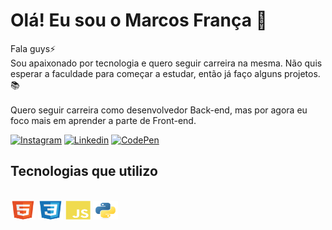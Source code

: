 # Olá! Eu sou o Marcos França 👋

Fala guys⚡ <br>
Sou apaixonado por tecnologia e quero seguir carreira na mesma. Não quis esperar a faculdade para começar a estudar, então já faço alguns projetos.📚 <br> <br> 
Quero seguir carreira como desenvolvedor Back-end, mas por agora eu foco mais em aprender a parte de Front-end. <br>

[![Instagram](https://img.shields.io/badge/Instagram-E4405F?style=for-the-badge&logo=instagram&logoColor=white)](https://instagram.com/mrcsfranca)
[![Linkedin](https://img.shields.io/badge/LinkedIn-0077B5?style=for-the-badge&logo=linkedin&logoColor=white)](https://linkedin.com/in/mrcsfranca)
[![CodePen](https://img.shields.io/badge/Codepen-000000?style=for-the-badge&logo=codepen&logoColor=white)](https://codepen.io/MrcsFranca)

## Tecnologias que utilizo

<div style="display: inline_block"><br>
  <img align="center" alt="Mrcs-HTML" height="30" width="40" src="https://raw.githubusercontent.com/devicons/devicon/master/icons/html5/html5-original.svg">
  <img align="center" alt="Mrcs-CSS" height="30" width="40" src="https://raw.githubusercontent.com/devicons/devicon/master/icons/css3/css3-original.svg">
  <img align="center" alt="Mrcs-Js" height="30" width="40" src="https://raw.githubusercontent.com/devicons/devicon/master/icons/javascript/javascript-plain.svg">
  <img align="center" alt="Mrcs-Python" height="30" width="40" src="https://raw.githubusercontent.com/devicons/devicon/master/icons/python/python-original.svg">
</div>
